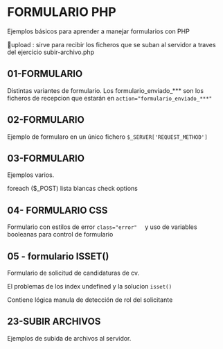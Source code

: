 # FORMULARIO PHP
Ejemplos básicos para aprender a manejar formularios con PHP

📂upload  : sirve para recibir los ficheros que se suban al servidor a traves del ejercicio subir-archivo.php


## 01-FORMULARIO

Distintas variantes de formulario. Los formulario_enviado_*** son los ficheros de recepcion que estarán en ```action="formulario_enviado_***"```

## 02-FORMULARIO

Ejemplo de formularo en un único fichero ```$_SERVER['REQUEST_METHOD']```

## 03-FORMULARIO

Ejemplos varios.

foreach ($_POST)
lista blancas
check
options

## 04- FORMULARIO CSS

Formulario con estilos de error   ```class="error"  ``` y uso de variables booleanas para control de formulario

## 05 - formulario ISSET()

Formulario de solicitud de candidaturas de cv.

El problemas de los index undefined y la solucion ``` isset() ```

Contiene lógica manula de detección de rol del solicitante

## 23-SUBIR ARCHIVOS

Ejemplos de subida de archivos al servidor.



